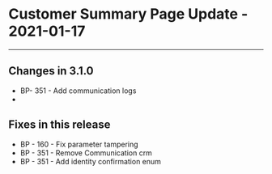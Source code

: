 # Customer Summary Page Update - 2021-01-17

---

## Changes in 3.1.0
* BP- 351 - Add communication logs
* 

## Fixes in this release
* BP - 160 - Fix parameter tampering
* BP - 351 - Remove Communication crm
* BP - 351 - Add identity confirmation enum
